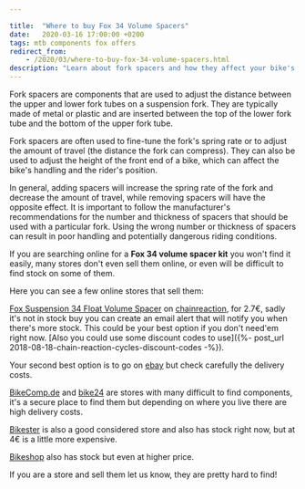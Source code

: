 ```yaml
---

title:  "Where to buy Fox 34 Volume Spacers"
date:   2020-03-16 17:00:00 +0200
tags: mtb components fox offers
redirect_from:
    - /2020/03/where-to-buy-fox-34-volume-spacers.html
description: "Learn about fork spacers and how they affect your bike's handling. Find a Fox 34 volume spacer kit at these online stores."
---
```


Fork spacers are components that are used to adjust the distance between the upper and lower fork tubes on a suspension fork. They are typically made of metal or plastic and are inserted between the top of the lower fork tube and the bottom of the upper fork tube.

Fork spacers are often used to fine-tune the fork's spring rate or to adjust the amount of travel (the distance the fork can compress). They can also be used to adjust the height of the front end of a bike, which can affect the bike's handling and the rider's position.

In general, adding spacers will increase the spring rate of the fork and decrease the amount of travel, while removing spacers will have the opposite effect. It is important to follow the manufacturer's recommendations for the number and thickness of spacers that should be used with a particular fork. Using the wrong number or thickness of spacers can result in poor handling and potentially dangerous riding conditions.

If you are searching online for a **Fox 34 volume spacer kit** you won't find it easily, many stores don't even sell them online, or even will be difficult to find stock on some of them.

Here you can see a few online stores that sell them:

[Fox Suspension 34 Float Volume Spacer](https://www.awin1.com/cread.php?awinmid=10467&awinaffid=364849&clickref=&p=https%3a%2f%2fwww.chainreactioncycles.com%2fes%2fes%2ffox-suspension-34-float-volume-spacer%2frp-prod195445) on [chainreaction](https://www.awin1.com/cread.php?awinmid=10467&awinaffid=364849&clickref=&p=https%3a%2f%2fwww.chainreactioncycles.com%2fes%2fes%2ffox-suspension-34-float-volume-spacer%2frp-prod195445), for 2.7€, sadly it's not in stock buy you can create an email alert that will notify you when there's more stock. This could be your best option if you don't need'em right now. [Also you could use some discount codes to use]({%- post_url 2018-08-18-chain-reaction-cycles-discount-codes -%}).

Your second best option is to go on [ebay](https://rover.ebay.com/rover/1/1185-53479-19255-0/1?ff3=2&toolid=10041&campid=5337482544&customid=&lgeo=1&vectorid=229501&item=232732717207) but check carefully the delivery costs.

[BikeComp.de](https://www.bike-components.de/es/Fox-Racing-Shox/Token-Volume-Spacer-p-34-Float-Horquilla-Suspension-desde-Modelo-2016-p48740/) and [bike24](https://www.bike24.com/p2184125.html?q=Fox+32+4+Float+NA2+Volume+Spacer) are stores with many difficult to find components, it's a secure place to find them but depending on where you live there are high delivery costs.

[Bikester](https://www.bikester.es/fox-racing-shox-float-na-2-volume-spacer-for-34-float-suspension-fork-green-1050401.html) is also a good considered store and also has stock right now, but at 4€ is a little more expensive.

[Bikeshop](https://www.bikeshop.es/espaciador-de-volumen-de-10-cc-para-horquilla-fox-racing-shox-34-float-lt-2016-234-04-950/135414.html) also has stock but even at higher price.

If you are a store and sell them let us know, they are pretty hard to find!

